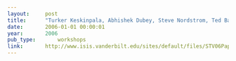 ```yaml
---
layout:     post
title:      "Turker Keskinpala, Abhishek Dubey, Steve Nordstrom, Ted Bapty, and Sandeep Neema. A model driven tool for automated system level testing of middleware. In Fourth System Testing and Validation Workshop (STV). 2006."
date:       2006-01-01 00:00:01
year:       2006
pub_type:       workshops
link:       http://www.isis.vanderbilt.edu/sites/default/files/STV06Paper_Final_TK.pdf
---
```

